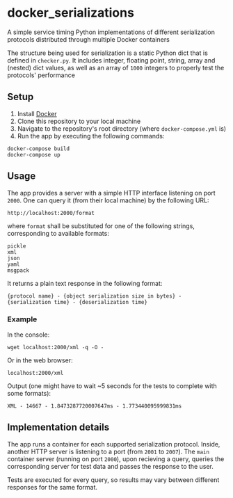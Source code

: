 # docker_serializations

A simple service timing Python implementations of different serialization protocols distributed through multiple Docker containers

The structure being used for serialization is a static Python dict that is defined in `checker.py`. It includes integer, floating point, string, array and (nested) dict values, as well as an array of `1000` integers to properly test the protocols' performance

## Setup

1. Install [Docker](https://www.docker.com/)
2. Clone this repository to your local machine
3. Navigate to the repository's root directory (where `docker-compose.yml` is)
4. Run the app by executing the following commands:
```console
docker-compose build
docker-compose up
```

## Usage

The app provides a server with a simple HTTP interface listening on port `2000`. One can query it (from their local machine) by the following URL: 
```
http://localhost:2000/format
```
where `format` shall be substituted for one of the following strings, corresponding to available formats:
```
pickle
xml
json
yaml
msgpack
```

It returns a plain text response in the following format:
```
{protocol name} - {object serialization size in bytes} - {serialization time} - {deserialization time}
```

### Example

In the console:
```console
wget localhost:2000/xml -q -O -
```
Or in the web browser:
```
localhost:2000/xml
```
Output (one might have to wait ~5 seconds for the tests to complete with some formats):
```
XML - 14667 - 1.8473287720007647ms - 1.773440095999831ms
```

## Implementation details

The app runs a container for each supported serialization protocol. Inside, another HTTP server is listening to a port (from `2001` to `2007`). The `main` container server (running on port `2000`), upon recieving a query, queries the corresponding server for test data and passes the response to the user.

Tests are executed for every query, so results may vary between different responses for the same format.
